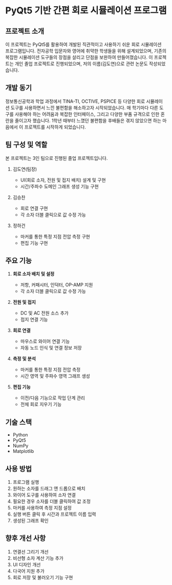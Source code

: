 # PyQt5 기반 간편 회로 시뮬레이션 프로그램

## 프로젝트 소개

이 프로젝트는 PyQt5를 활용하여 개발된 직관적이고 사용하기 쉬운 회로 시뮬레이션 프로그램입니다. 전자공학 입문자와 영어에 취약한 학생들을 위해 설계되었으며, 기존의 복잡한 시뮬레이션 도구들의 장점을 살리고 단점을 보완하여 만들어졌습니다. 이 프로젝트는 개인 졸업 프로젝트로 진행되었으며, 저의 이름(김도연)으로 관련 논문도 작성되었습니다.

## 개발 동기

정보통신공학과 학업 과정에서 TINA-TI, OCTIVE, PSPICE 등 다양한 회로 시뮬레이션 도구를 사용하면서 느낀 불편함을 해소하고자 시작되었습니다. 매 학기마다 다른 도구를 사용해야 하는 어려움과 복잡한 인터페이스, 그리고 다양한 부품 규격으로 인한 혼란을 줄이고자 했습니다. 1학년 때부터 느꼈던 불편함을 후배들은 겪지 않았으면 하는 마음에서 이 프로젝트를 시작하게 되었습니다.

## 팀 구성 및 역할

본 프로젝트는 3인 팀으로 진행된 졸업 프로젝트입니다.

1. 김도연(팀장)
   - UI(회로 소자, 전원 및 접지 배치) 설계 및 구현
   - 시간/주파수 도메인 그래프 생성 기능 구현

3. 김승찬
   - 회로 연결 구현
   - 각 소자 더블 클릭으로 값 수정 가능

4. 정하건
   - 마커를 통한 특정 지점 전압 측정 구현
   - 편집 기능 구현
     
## 주요 기능

1. **회로 소자 배치 및 설정**
   - 저항, 커패시터, 인덕터, OP-AMP 지원
   - 각 소자 더블 클릭으로 값 수정 가능

2. **전원 및 접지**
   - DC 및 AC 전원 소스 추가
   - 접지 연결 기능

3. **회로 연결**
   - 마우스로 와이어 연결 기능
   - 자동 노드 인식 및 연결 정보 저장

4. **측정 및 분석**
   - 마커를 통한 특정 지점 전압 측정
   - 시간 영역 및 주파수 영역 그래프 생성

5. **편집 기능**
   - 이전/다음 기능으로 작업 단계 관리
   - 전체 회로 지우기 기능

## 기술 스택

- Python
- PyQt5
- NumPy
- Matplotlib

## 사용 방법

1. 프로그램 실행
2. 원하는 소자를 드래그 앤 드롭으로 배치
3. 와이어 도구를 사용하여 소자 연결
4. 필요한 경우 소자를 더블 클릭하여 값 조정
5. 마커를 사용하여 측정 지점 설정
6. 실행 버튼 클릭 후 시간과 프로젝트 이름 입력
7. 생성된 그래프 확인

## 향후 개선 사항

1. 연결선 그리기 개선
2. 비선형 소자 계산 기능 추가
3. UI 디자인 개선
4. 다국어 지원 추가
5. 회로 저장 및 불러오기 기능 구현
